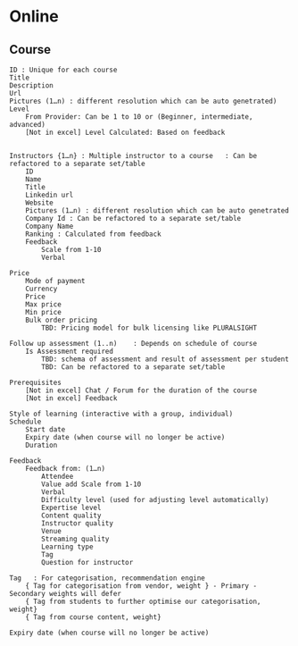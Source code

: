 # Online

## Course
	ID : Unique for each course
	Title
	Description
	Url
	Pictures (1…n) : different resolution which can be auto genetrated)     
	Level
		From Provider: Can be 1 to 10 or (Beginner, intermediate, advanced)
		[Not in excel] Level Calculated: Based on feedback


	Instructors {1…n} : Multiple instructor to a course   : Can be refactored to a separate set/table
		ID
		Name
		Title
		Linkedin url
		Website
		Pictures (1…n) : different resolution which can be auto genetrated
		Company Id : Can be refactored to a separate set/table
		Company Name    
		Ranking : Calculated from feedback
		Feedback
			Scale from 1-10
			Verbal
					
	Price
		Mode of payment
		Currency
		Price
		Max price
		Min price
		Bulk order pricing
			TBD: Pricing model for bulk licensing like PLURALSIGHT
	
	Follow up assessment (1..n)    : Depends on schedule of course
		Is Assessment required
			TBD: schema of assessment and result of assessment per student
			TBD: Can be refactored to a separate set/table

	Prerequisites
		[Not in excel] Chat / Forum for the duration of the course
		[Not in excel] Feedback

	Style of learning (interactive with a group, individual)
	Schedule
		Start date
		Expiry date (when course will no longer be active)
		Duration
	
	Feedback
		Feedback from: (1…n)
			Attendee
			Value add Scale from 1-10
			Verbal
			Difficulty level (used for adjusting level automatically)
			Expertise level
			Content quality
			Instructor quality
			Venue
			Streaming quality
			Learning type
			Tag
			Question for instructor

	Tag   : For categorisation, recommendation engine
		{ Tag for categorisation from vendor, weight } - Primary - Secondary weights will defer
		{ Tag from students to further optimise our categorisation, weight}
		{ Tag from course content, weight}

	Expiry date (when course will no longer be active)

